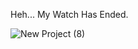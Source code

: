 Heh... My Watch Has Ended.


![New Project (8)](https://github.com/user-attachments/assets/8c592fb0-bab5-45e8-acb9-b607ba80673f)
